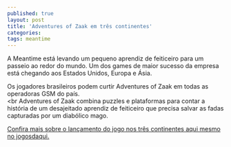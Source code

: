 ```yaml
---
published: true
layout: post
title: 'Adventures of Zaak em três continentes'
categories: 
tags: meantime
---
```

A Meantime est&aacute; levando um pequeno aprendiz de feiticeiro para um passeio ao redor do mundo. Um dos games de maior sucesso da empresa est&aacute; chegando aos Estados Unidos, Europa e &Aacute;sia.

Os jogadores brasileiros podem curtir Adventures of Zaak em todas as operadoras GSM do pa&iacute;s.<br /><br Adventures of Zaak combina puzzles e plataformas para contar a hist&oacute;ria de um desajeitado aprendiz de feiticeiro que precisa salvar as fadas capturadas por um diab&oacute;lico mago.

<a href="{{ site.baseurl }}/2005/10/11/adventures-of-zaak-the-little-wiz/">Confira mais sobre o lan&ccedil;amento do jogo nos tr&ecirc;s continentes aqui mesmo no jogosdaqui.</a>
